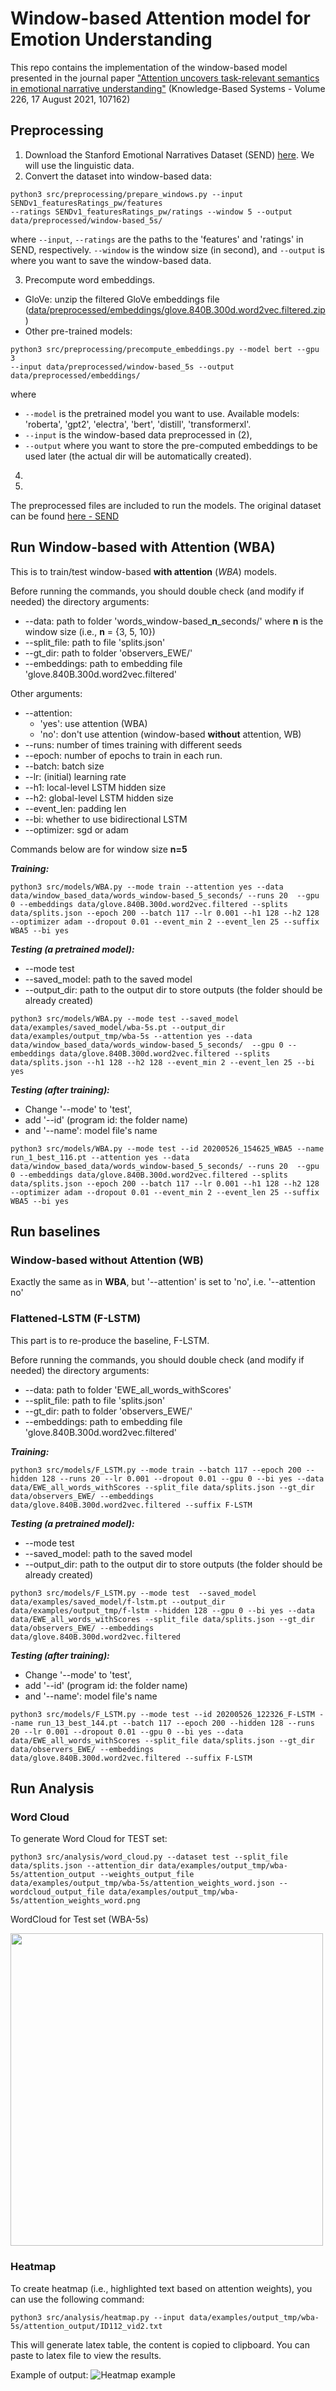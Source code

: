 # Window-based Attention model for Emotion Understanding

This repo contains the implementation of the window-based model presented in the journal paper ["Attention uncovers task-relevant semantics in emotional narrative understanding"](https://www.sciencedirect.com/science/article/abs/pii/S0950705121004251) (Knowledge-Based Systems - Volume 226, 17 August 2021, 107162)

## Preprocessing 
1. Download the Stanford Emotional Narratives Dataset (SEND) [here](https://github.com/StanfordSocialNeuroscienceLab/SEND). We will use the linguistic data. 
2. Convert the dataset into window-based data:
```
python3 src/preprocessing/prepare_windows.py --input SENDv1_featuresRatings_pw/features 
--ratings SENDv1_featuresRatings_pw/ratings --window 5 --output data/preprocessed/window-based_5s/ 
```
where ```--input```, ```--ratings``` are the paths to the 'features' and 'ratings' in SEND, respectively. ```--window``` is the window size (in second), and ```--output``` is where you want to save the window-based data. 

3. Precompute word embeddings. 
* GloVe: unzip the filtered GloVe embeddings file ([data/preprocessed/embeddings/glove.840B.300d.word2vec.filtered.zip](https://github.com/jsonnguyen/WBA4Emo/blob/master/data/preprocessed/embeddings/glove.840B.300d.word2vec.filtered.zip))
* Other pre-trained models: 
```
python3 src/preprocessing/precompute_embeddings.py --model bert --gpu 3 
--input data/preprocessed/window-based_5s --output data/preprocessed/embeddings/
```
where 
* ```--model``` is the pretrained model you want to use. Available models: 'roberta', 'gpt2', 'electra', 'bert', 'distill', 'transformerxl'. 
* ```--input``` is the window-based data preprocessed in (2), 
* ```--output``` where you want to store the pre-computed embeddings to be used later (the actual dir will be automatically created). 

4. 
6. 

The preprocessed files are included to run the models. The original dataset can be found [here - SEND](https://github.com/StanfordSocialNeuroscienceLab/SEND)

## Run Window-based with Attention (WBA)
This is to train/test window-based **with attention** (*WBA*) models. 

Before running the commands, you should double check (and modify if needed) the directory arguments:
* --data: path to folder 'words_window-based_**n**\_seconds/' where **n** is the window size (i.e., **n** = {3, 5, 10})
* --split_file: path to file 'splits.json'
* --gt_dir: path to folder 'observers_EWE/'
* --embeddings: path to embedding file 'glove.840B.300d.word2vec.filtered'

Other arguments: 
* --attention: 
  * 'yes': use attention (WBA)
  * 'no': don't use attention (window-based **without** attention, WB) 
* --runs: number of times training with different seeds 
* --epoch: number of epochs to train in each run. 
* --batch: batch size 
* --lr: (initial) learning rate
* --h1: local-level LSTM hidden size 
* --h2: global-level LSTM hidden size
* --event_len: padding len 
* --bi: whether to use bidirectional LSTM 
* --optimizer: sgd or adam 

Commands below are for window size **n=5**

***Training:*** 
```
python3 src/models/WBA.py --mode train --attention yes --data data/window_based_data/words_window-based_5_seconds/ --runs 20  --gpu 0 --embeddings data/glove.840B.300d.word2vec.filtered --splits data/splits.json --epoch 200 --batch 117 --lr 0.001 --h1 128 --h2 128 --optimizer adam --dropout 0.01 --event_min 2 --event_len 25 --suffix WBA5 --bi yes 
```

***Testing (a pretrained model):***
* --mode test
* --saved_model: path to the saved model 
* --output_dir: path to the output dir to store outputs (the folder should be already created)

```
python3 src/models/WBA.py --mode test --saved_model data/examples/saved_model/wba-5s.pt --output_dir data/examples/output_tmp/wba-5s --attention yes --data data/window_based_data/words_window-based_5_seconds/  --gpu 0 --embeddings data/glove.840B.300d.word2vec.filtered --splits data/splits.json --h1 128 --h2 128 --event_min 2 --event_len 25 --bi yes 
```


***Testing (after training):***
* Change '--mode' to 'test', 
* add '--id' (program id: the folder name) 
* and '--name': model file's name
```
python3 src/models/WBA.py --mode test --id 20200526_154625_WBA5 --name run_1_best_116.pt --attention yes --data data/window_based_data/words_window-based_5_seconds/ --runs 20  --gpu 0 --embeddings data/glove.840B.300d.word2vec.filtered --splits data/splits.json --epoch 200 --batch 117 --lr 0.001 --h1 128 --h2 128 --optimizer adam --dropout 0.01 --event_min 2 --event_len 25 --suffix WBA5 --bi yes 
```

## Run baselines 
### Window-based without Attention (WB)
Exactly the same as in **WBA**, but '--attention' is set to 'no', i.e. '--attention no'


### Flattened-LSTM (F-LSTM) 
This part is to re-produce the baseline, F-LSTM. 

Before running the commands, you should double check (and modify if needed) the directory arguments:
* --data: path to folder 'EWE_all_words_withScores'
* --split_file: path to file 'splits.json'
* --gt_dir: path to folder 'observers_EWE/'
* --embeddings: path to embedding file 'glove.840B.300d.word2vec.filtered'

***Training:***
```
python3 src/models/F_LSTM.py --mode train --batch 117 --epoch 200 --hidden 128 --runs 20 --lr 0.001 --dropout 0.01 --gpu 0 --bi yes --data data/EWE_all_words_withScores --split_file data/splits.json --gt_dir data/observers_EWE/ --embeddings data/glove.840B.300d.word2vec.filtered --suffix F-LSTM
```

***Testing (a pretrained model):***
* --mode test 
* --saved_model: path to the saved model 
* --output_dir: path to the output dir to store outputs (the folder should be already created)
```
python3 src/models/F_LSTM.py --mode test  --saved_model data/examples/saved_model/f-lstm.pt --output_dir data/examples/output_tmp/f-lstm --hidden 128 --gpu 0 --bi yes --data data/EWE_all_words_withScores --split_file data/splits.json --gt_dir data/observers_EWE/ --embeddings data/glove.840B.300d.word2vec.filtered 
```

***Testing (after training):***
* Change '--mode' to 'test', 
* add '--id' (program id: the folder name) 
* and '--name': model file's name
```
python3 src/models/F_LSTM.py --mode test --id 20200526_122326_F-LSTM --name run_13_best_144.pt --batch 117 --epoch 200 --hidden 128 --runs 20 --lr 0.001 --dropout 0.01 --gpu 0 --bi yes --data data/EWE_all_words_withScores --split_file data/splits.json --gt_dir data/observers_EWE/ --embeddings data/glove.840B.300d.word2vec.filtered --suffix F-LSTM 
```

## Run Analysis
### Word Cloud 

To generate Word Cloud for TEST set: 
```
python3 src/analysis/word_cloud.py --dataset test --split_file data/splits.json --attention_dir data/examples/output_tmp/wba-5s/attention_output --weights_output_file data/examples/output_tmp/wba-5s/attention_weights_word.json --wordcloud_output_file data/examples/output_tmp/wba-5s/attention_weights_word.png  
```
WordCloud for Test set (WBA-5s) 

<img src="./images/wordcloud_wba5_all.png" width="500" align='center'>

### Heatmap 
To create heatmap (i.e., highlighted text based on attention weights), you can use the following command: 

```
python3 src/analysis/heatmap.py --input data/examples/output_tmp/wba-5s/attention_output/ID112_vid2.txt
```

This will generate latex table, the content is copied to clipboard. You can paste to latex file to view the results. 

Example of output: 
![Heatmap example](./images/heatmap.png)
